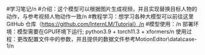 #学习笔记/n
#介绍：这个模型可以根据图片生成视频，并且实现替换目标人物的动作，与参考视频人物动作一致/n
#教程学习：想学习各种大模型可以前往这里 GitHub 仓库（https://github.com/InternLM/Tutorial）/n
#模型使用：/n
    部署环境：模型需要在GPU环境下运行; python3.9 + torch11.3 + xformers/n
    使用过程：更改配置文件中的参数，并且提供的数据文件参考MotionEditor\data\case-1/n
